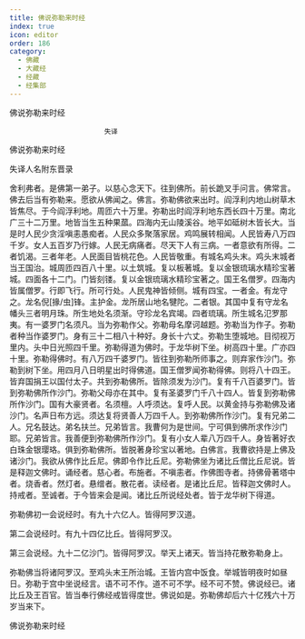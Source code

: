 ```yaml
---
title: 佛说弥勒来时经
index: true
icon: editor
order: 186
category:
  - 佛藏
  - 大藏经
  - 经藏
  - 经集部
---
```


  佛说弥勒来时经  

                        　　失译  

佛说弥勒来时经  

失译人名附东晋录  

舍利弗者。是佛第一弟子。以慈心念天下。往到佛所。前长跪叉手问言。佛常言。佛去后当有弥勒来。愿欲从佛闻之。佛言。弥勒佛欲来出时。阎浮利内地山树草木皆焦尽。于今阎浮利地。周匝六十万里。弥勒出时阎浮利地东西长四十万里。南北广三十二万里。地皆当生五种果蓏。四海内无山陵溪谷。地平如砥树木皆长大。当是时人民少贪淫嗔恚愚痴者。人民众多聚落家居。鸡鸣展转相闻。人民皆寿八万四千岁。女人五百岁乃行嫁。人民无病痛者。尽天下人有三病。一者意欲有所得。二者饥渴。三者年老。人民面目皆桃花色。人民皆敬重。有城名鸡头末。鸡头末城者当王国治。城周匝四百八十里。以土筑城。复以板著城。复以金银琉璃水精珍宝著城。四面各十二门。门皆刻镂。复以金银琉璃水精珍宝著之。国王名僧罗。四海内皆属僧罗。行即飞行。所可行处。人民鬼神皆倾侧。城有四宝。一者金。有龙守之。龙名倪[掾/虫]锋。主护金。龙所居山地名犍陀。二者银。其国中复有守龙名幡头三者明月珠。所生地处名须渐。守珍龙名宾竭。四者琉璃。所生城名氾罗那夷。有一婆罗门名须凡。当为弥勒作父。弥勒母名摩诃越题。弥勒当为作子。弥勒者种当作婆罗门。身有三十二相八十种好。身长十六丈。弥勒生堕城地。目彻视万里内。头中日光照四千里。弥勒得道为佛时。于龙华树下坐。树高四十里。广亦四十里。弥勒得佛时。有八万四千婆罗门。皆往到弥勒所师事之。则弃家作沙门。弥勒到树下坐。用四月八日明星出时得佛道。国王僧罗闻弥勒得佛。则将八十四王。皆弃国捐王以国付太子。共到弥勒佛所。皆除须发为沙门。复有千八百婆罗门。皆到弥勒佛所作沙门。弥勒父母亦在其中。复有圣婆罗门千八十四人。皆复到弥勒佛所作沙门。国有大豪贤者。名须檀。人呼须达。复呼人民。以黄金持与弥勒佛及诸沙门。名声日布方远。须达复将贤善人万四千人。到弥勒佛所作沙门。复有兄弟二人。兄名鼓达。弟名扶兰。兄弟皆言。我曹何为是世间。宁可俱到佛所求作沙门耶。兄弟皆言。我善便到弥勒佛所作沙门。复有小女人辈八万四千人。身皆著好衣白珠金银璎珞。俱到弥勒佛所。皆脱著身珍宝以著地。白佛言。我曹欲持是上佛及诸沙门。我欲从佛作比丘尼。佛即令作比丘尼。弥勒佛坐为诸比丘僧比丘尼说。皆是释迦文佛时。诵经者。慈心者。布施者。不嗔恚者。作佛图寺者。持佛骨著塔中者。烧香者。然灯者。悬缯者。散花者。读经者。是诸比丘尼。皆释迦文佛时人。持戒者。至诚者。于今皆来会是闻。诸比丘所说经处者。皆于龙华树下得道。  

弥勒佛初一会说经时。有九十六亿人。皆得阿罗汉道。  

第二会说经时。有九十四亿比丘。皆得阿罗汉。  

第三会说经。九十二亿沙门。皆得阿罗汉。举天上诸天。皆当持花散弥勒身上。  

弥勒佛当将诸阿罗汉。至鸡头末王所治城。王皆内宫中饭食。举城皆明夜时如昼日。弥勒于宫中坐说经言。语不可不作。道不可不学。经不可不赞。佛说经已。诸比丘及王百官。皆当奉行佛经戒皆得度世。佛说如是。弥勒佛却后六十亿残六十万岁当来下。  

佛说弥勒来时经  
